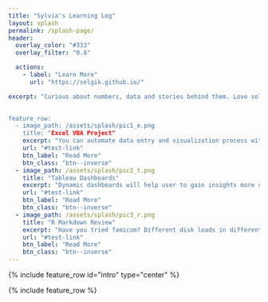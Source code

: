 ```yaml
---
title: "Sylvia's Learning Log"
layout: splash
permalink: /splash-page/
header:
  overlay_color: "#333"
  overlay_filter: "0.8"

  actions:
    - label: "Learn More"
      url: "https://selgik.github.io/"

excerpt: "Curious about numbers, data and stories behind them. Love solving problems with VBA, Tableau, SQL and R.

  
feature_row:
  - image_path: /assets/splash/pic1_e.png
    title: "Excel VBA Project"
    excerpt: "You can automate data entry and visualization process with Excel VBA"
    url: "#test-link"
    btn_label: "Read More"
    btn_class: "btn--inverse"
  - image_path: /assets/splash/pic2_t.png
    title: "Tableau Dashboards"
    excerpt: "Dynamic dashboards will help user to gain insights more quickly"
    url: "#test-link"
    btn_label: "Read More"
    btn_class: "btn--inverse"
  - image_path: /assets/splash/pic3_r.png
    title: "R Markdown Review"
    excerpt: "Have you tried famicom? Different disk loads in different games. Same with R"
    url: "#test-link"
    btn_label: "Read More"
    btn_class: "btn--inverse"
---
```


<!--- 
 header:
  overlay_color: "#000"
  overlay_filter: "0.5"
  overlay_image: /assets/splash/da.jpg
--->

<!--- Below is needed to add intro --->
{% include feature_row id="intro" type="center" %}

<!--- Below is needed to add row division --->
{% include feature_row %}
